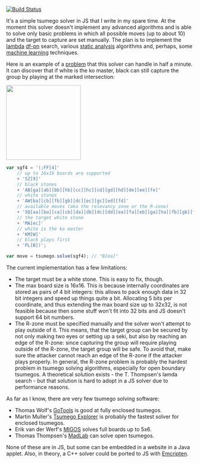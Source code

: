[![Build Status](https://travis-ci.org/d180cf/tsumego.js.svg?branch=master)](https://travis-ci.org/d180cf/tsumego.js)

It's a simple tsumego solver in JS that I write in my spare time. At the moment this solver doesn't implement any advanced algorithms and is able to solve only basic problems in which all possible moves (up to about 10) and the target to capture are set manually. The plan is to implement the [lambda](http://www.t-t.dk/publications/lambda_lncs.pdf) [df-pn](http://www.ijcai.org/papers07/Papers/IJCAI07-387.pdf) search, various [static analysis](https://webdocs.cs.ualberta.ca/~mmueller/ps/gpw97.pdf) algorithms and, perhaps, some [machine learning](http://arxiv.org/abs/1412.3409) techniques.

Here is an example of a [problem](http://www.goproblems.com/9210) that this solver can handle in half a minute. It can discover that if white is the ko master, black can still capture the group by playing at the marked intersection:

<img src="https://rawgit.com/d180cf/tsumego.js/master/docs/pics/9210.sgf.svg#234252343242" height="200pt" />

```ts
var sgf4 = '(;FF[4]'
    // up to 16x16 boards are supported
    + 'SZ[9]'
    // black stones
    + 'AB[ga][ab][bb][hb][cc][hc][cd][gd][hd][de][ee][fe]'
    // white stones
    + 'AW[ba][cb][fb][gb][dc][ec][gc][ed][fd]'
    // available moves (aka the relevancy zone or the R-zone)
    + 'SQ[aa][ba][ca][cb][da][db][dc][dd][ea][fa][eb][ga][ha][fb][gb][fc][gc][ia][ib][ic]'
    // the target white stone
    + 'MA[ec]'
    // white is the ko master
    + 'KM[W]'
    // black plays first
    + 'PL[B])';

var move = tsumego.solve(sgf4); // "B[ea]"
```

The current implementation has a few limitations:

 - The target must be a white stone. This is easy to fix, though.
 - The max board size is 16x16. This is because internally coordinates are stored as pairs of 4 bit integers: this allows to pack enough data in 32 bit integers and speed up things quite a bit. Allocating 5 bits per coordinate, and thus extending the max board size up to 32x32, is not feasible because then some stuff won't fit into 32 bits and JS doesn't support 64 bit numbers.
 - The R-zone must be specified manually and the solver won't attempt to play outside of it. This means, that the target group can be secured by not only making two eyes or setting up a seki, but also by reaching an edge of the R-zone: since capturing the group will require playing outside of the R-zone, the target group will be safe. To avoid that, make sure the attacker cannot reach an edge of the R-zone if the attacker plays properly. In general, the R-zone problem is probably the hardest problem in tsumego solving algorithms, especially for open boundary tsumegos. A theoretical solution exists - the T. Thompsen's lamda search - but that solution is hard to adopt in a JS solver due to performance reasons.

As far as I know, there are very few tsumego solving software:

- Thomas Wolf's [GoTools](http://lie.math.brocku.ca/gotools/index.php?content=about) is good at fully enclosed tsumegos.
- Martin Muller's [Tsumego Explorer](http://webdocs.cs.ualberta.ca/~mmueller/ps/aaai05-tsumego.pdf) is probably the fastest solver for enclosed tsumegos.
- Erik van der Werf's [MIGOS](http://erikvanderwerf.tengen.nl/5x5/5x5solved.html) solves full boards up to 5x6.
- Thomas Thompsen's [MadLab](http://www.t-t.dk/madlab/) can solve open tsumegos.

None of these are in JS, but some can be embedded in a website in a Java applet. Also, in theory, a C++ solver could be ported to JS with [Emcripten](https://en.wikipedia.org/wiki/Emscripten).
